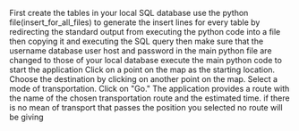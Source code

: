 First create the tables in your local SQL database
use the python file(insert_for_all_files) to generate the insert lines for every table by redirecting the standard output from executing the python code into a file then copying it and executing the SQL query
then make sure that the username database user host and password in the main python file are changed to those of your local database
execute the main python code to start the application
Click on a point on the map as the starting location.
Choose the destination by clicking on another point on the map.
Select a mode of transportation.
Click on "Go."
The application provides a route with the name of the chosen transportation route and the estimated time.
if there is no mean of transport that passes the position you selected no route will be giving
